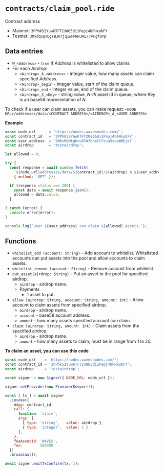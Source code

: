 # `contracts/claim_pool.ride`
Contract address
- Mainnet: `3PPhk52YuwKTFT2U865di1Pepj4bFHxubFY`
- Testnet: `3Mxdqvpx6gFBJRrjq1wHMWvJKLF7vPgfuYp`

##  Data entries
- `W_<Address>` - `true` if _Address_ is whitelisted to allow claims.
- For each _Airdrop_:
  - `<Airdrop>_A_<Address>` - integer value, how many assets can claim specified _Address_.
  - `<Airdrop>_begin` - integer value, start of the claim queue.
  - `<Airdrop>_end` - integer value, end of the claim queue.
  - `<Airdrop>_X_<Key>` - string value, _N-th_ asset id in queue, where _Key_ is an base58 representation of _N_.

To check if a user can claim assets, you can make request:
`<NODE URL>/addresses/data/<CONTRACT ADDRESS>/<AIRDROP>_A_<USER ADDRESS>`

**Example**
```js
const node_url      = 'https://nodes.wavesnodes.com/';
const contract_id   = '3PPhk52YuwKTFT2U865di1Pepj4bFHxubFY';
const user_address  = '3N6vMCMtqhxu8S8YbhsCtFoua5sowWMEje7';
const airdrop       = 'testairdrop';

let allowed = 0;

try {
  const response = await window.fetch(
    `${node_url}addresses/data/${contract_id}/${airdrop}_A_${user_address}`,
    { method: 'GET' });

  if (response.status === 200) {
    const data = await response.json();
    allowed = data.value;
  }

} catch (error) {
  console.error(error);
}

console.log(`User ${user_address} can claim ${allowed} assets.`);
```

##  Functions
- `whitelist_add (account: String)` - Add account to whitelist. Whitelisted accounts can put assets into the pool and allow accounts to claim assets.
- `whitelist_remove (account: String)` - Remove account from whitelist.
- `put_asset(airdrop: String)` - Put an asset to the pool for specified airdrop.
  - `airdrop` - airdrop name.
  - Payments
    - 1 asset to put.
- `allow (airdrop: String, account: String, amount: Int)` - Allow account to claim assets from specified airdrop.
  - `airdrop` - airdrop name.
  - `account` - base58 account address.
  - `amount` - how many assets specified account can claim.
- `claim (airdrop: String, amount: Int)` - Claim assets from the specified airdrop.
  - `airdrop` - airdrop name.
  - `amount` - how many assets to claim; must be in range from 1 to 20.

**To claim an asset, you can use this code**
```js
const node_url    = 'https://nodes.wavesnodes.com/';
const contract_id = '3PPhk52YuwKTFT2U865di1Pepj4bFHxubFY';
const airdrop     = 'testairdrop';

const signer = new Signer({ NODE_URL: node_url });

signer.setProvider(new ProviderKeeper());

const [ tx ] = await signer
  .invoke({
    dApp: contract_id,
    call: {
      function: 'claim',
      args: [
        { type: 'string',   value: airdrop },
        { type: 'integer',  value: 1 }
      ],
    },
    feeAssetId: 'WAVES',
    fee:        500000
  })
  .broadcast();

await signer.waitTxConfirm(tx, 1);
```
